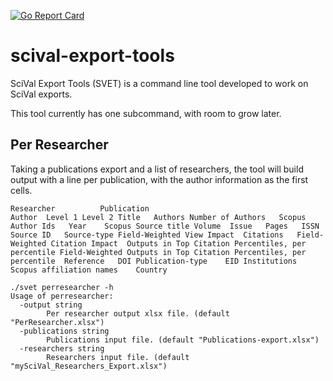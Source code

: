 [![Go Report Card](https://goreportcard.com/badge/cu-library/scival-export-tools)](https://goreportcard.com/report/cu-library/scival-export-tools)

# scival-export-tools
SciVal Export Tools (SVET) is a command line tool developed to work on SciVal exports.

This tool currently has one subcommand, with room to grow later.

## Per Researcher

Taking a publications export and a list of researchers, the tool will build output with a line per publication,
with the author information as the first cells.

```
Researcher			Publication
Author	Level 1	Level 2	Title	Authors	Number of Authors	Scopus Author Ids	Year	Scopus Source title	Volume	Issue	Pages	ISSN	Source ID	Source-type	Field-Weighted View Impact	Citations	Field-Weighted Citation Impact	Outputs in Top Citation Percentiles, per percentile	Field-Weighted Outputs in Top Citation Percentiles, per percentile	Reference	DOI	Publication-type	EID	Institutions	Scopus affiliation names	Country
```

```
./svet perresearcher -h
Usage of perresearcher:
  -output string
        Per researcher output xlsx file. (default "PerResearcher.xlsx")
  -publications string
        Publications input file. (default "Publications-export.xlsx")
  -researchers string
        Researchers input file. (default "mySciVal_Researchers_Export.xlsx")
```

